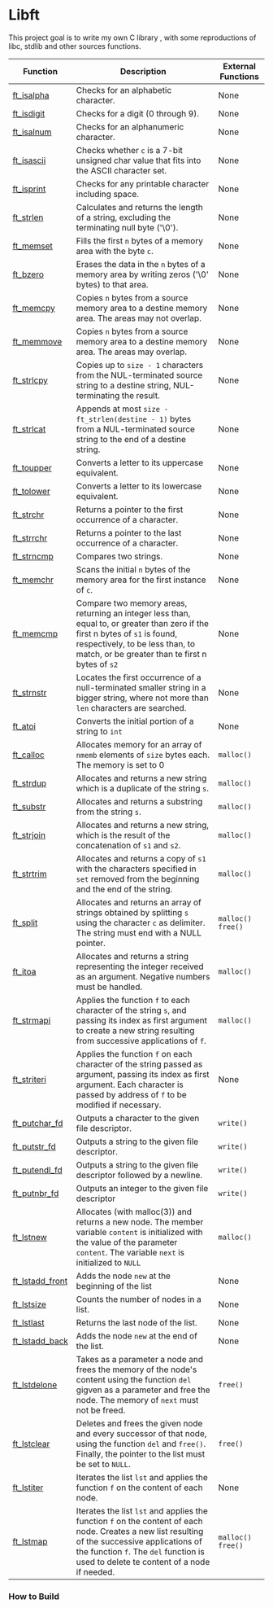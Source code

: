 # Libft
This project goal is to write my own C library , with some reproductions of libc, stdlib and other sources functions.

| Function                             | Description                                                                                                                                                                                                                             | External Functions  |
| ------------------------------------ | --------------------------------------------------------------------------------------------------------------------------------------------------------------------------------------------------------------------------------------- | ------------------- |
| [ft_isalpha](ft_isalpha.c)           | Checks for an alphabetic character.                                                                                                                                                                                                     | None                |
| [ft_isdigit](ft_isdigit.c)           | Checks for a digit (0 through 9).                                                                                                                                                                                                       | None                |
| [ft_isalnum](ft_isalnum.c)           | Checks for an alphanumeric character.                                                                                                                                                                                                   | None                |
| [ft_isascii](ft_isascii.c)           | Checks whether `c` is a 7-bit unsigned char value that fits into the ASCII character set.                                                                                                                                               | None                |
| [ft_isprint](ft_isprint.c)           | Checks for any printable character including space.                                                                                                                                                                                     | None                |
| [ft_strlen](ft_strlen.c)             | Calculates and returns the length of a string, excluding the terminating null byte ('\\0').                                                                                                                                             | None                |
| [ft_memset](ft_memset.c)             | Fills the first `n` bytes of a memory area with the byte `c`.                                                                                                                                                                           | None                |
| [ft_bzero](ft_bzero.c)               | Erases the data in the `n` bytes of a memory area by writing zeros ('\\0' bytes) to that area.                                                                                                                                          | None                |
| [ft_memcpy](ft_memcpy)               | Copies `n` bytes from a source memory area to a destine memory area. The areas may not overlap.                                                                                                                                         | None                |
| [ft_memmove](ft_memmove)             | Copies `n` bytes from a source memory area to a destine memory area. The areas may overlap.                                                                                                                                             | None                |
| [ft_strlcpy](ft_strlcpy)             | Copies up to `size - 1` characters from the NUL-terminated source string to a destine string, NUL-terminating the result.                                                                                                               | None                |
| [ft_strlcat](ft_strlcat)             | Appends at most `size - ft_strlen(destine - 1)` bytes from a NUL-terminated source string to the end of a destine string.                                                                                                               | None                |
| [ft_toupper](ft_toupper.c)           | Converts a letter to its uppercase equivalent.                                                                                                                                                                                          | None                |
| [ft_tolower](ft_tolower.c)           | Converts a letter to its lowercase equivalent.                                                                                                                                                                                          | None                |
| [ft_strchr](ft_strchr.c)             | Returns a pointer to the first occurrence of a character.                                                                                                                                                                               | None                |
| [ft_strrchr](ft_strrchr.c)           | Returns a pointer to the last occurrence of a character.                                                                                                                                                                                | None                |
| [ft_strncmp](ft_strncmp.c)           | Compares two strings.                                                                                                                                                                                                                   | None                |
| [ft_memchr](ft_memchr.c)             | Scans the initial `n` bytes of the memory area for the first instance of `c`.                                                                                                                                                           | None                |
| [ft_memcmp](ft_memcmp.c)             | Compare two memory areas, returning an integer less than, equal to, or greater than zero if the first n bytes of `s1` is found, respectively, to be less than, to match, or be greater than te first n bytes of `s2`                    | None                |
| [ft_strnstr](ft_strnstr.c)           | Locates the first occurrence of a null-terminated smaller string in a bigger string, where not more than `len` characters are searched.                                                                                                 | None                |
| [ft_atoi](ft_atoi.c)                 | Converts the initial portion of a string to `int`                                                                                                                                                                                       | None                |
| [ft_calloc](ft_calloc.c)             | Allocates memory for an array of `nmemb` elements of `size` bytes each. The memory is set to 0                                                                                                                                          | `malloc()`          |
| [ft_strdup](ft_strdup.c)             | Allocates and returns a new string which is a duplicate of the string `s`.                                                                                                                                                              | `malloc()`          |
| [ft_substr](ft_substr.c)             | Allocates and returns a substring from the string `s`.                                                                                                                                                                                  | `malloc()`          |
| [ft_strjoin](ft_strjoin.c)           | Allocates and returns a new string, which is the result of the concatenation of `s1` and `s2`.                                                                                                                                          | `malloc()`          |
| [ft_strtrim](ft_strtrim.c)           | Allocates and returns a copy of `s1` with the characters specified in `set` removed from the beginning and the end of the string.                                                                                                       | `malloc()`          |
| [ft_split](ft_split.c)               | Allocates and returns an array of strings obtained by splitting `s` using the character `c` as delimiter. The string must end with a NULL pointer.                                                                                      | `malloc()` `free()` |
| [ft_itoa](ft_itoa.c)                 | Allocates and returns a string representing the integer received as an argument. Negative numbers must be handled.                                                                                                                      | `malloc()`          |
| [ft_strmapi](ft_strmapi.c)           | Applies the function `f` to each character of the string `s`, and passing its index as first argument to create a new string resulting from successive applications of `f`.                                                             | `malloc()`          |
| [ft_striteri](ft_striteri.c)         | Applies the function `f` on each character of the string passed as argument, passing its index as first argument. Each character is passed by address of `f` to be modified if necessary.                                               | None                |
| [ft_putchar_fd](ft_putchar_fd.c)     | Outputs a character to the given file descriptor.                                                                                                                                                                                       | `write()`           |
| [ft_putstr_fd](ft_putstr_fd.c)       | Outputs a string to the given file descriptor.                                                                                                                                                                                          | `write()`           |
| [ft_putendl_fd](ft_putendl_fd.c)     | Outputs a string to the given file descriptor followed by a newline.                                                                                                                                                                    | `write()`           |
| [ft_putnbr_fd](ft_putnbr_fd.c)       | Outputs an integer to the given file descriptor                                                                                                                                                                                         | `write()`           |
| [ft_lstnew](ft_lstnew.c)             | Allocates (with malloc(3)) and returns a new node. The member variable `content` is initialized with the value of the parameter `content`. The variable `next` is initialized to `NULL`                                                 | `malloc()`          |
| [ft_lstadd_front](ft_lstadd_front.c) | Adds the node `new` at the beginning of the list                                                                                                                                                                                        | None                |
| [ft_lstsize](ft_lstsize.c)           | Counts the number of nodes in a list.                                                                                                                                                                                                   | None                |
| [ft_lstlast](ft_lstlast.c)           | Returns the last node of the list.                                                                                                                                                                                                      | None                |
| [ft_lstadd_back](ft_lstadd_back.c)   | Adds the node `new` at the end of the list.                                                                                                                                                                                             | None                |
| [ft_lstdelone](ft_lstdelone.c)       | Takes as a parameter a node and frees the memory of the node's content using the function `del` gigven as a parameter and free the node. The memory of `next` must not be freed.                                                        | `free()`            |
| [ft_lstclear](ft_lstclear.c)         | Deletes and frees the given node and every successor of that node, using the function `del` and `free()`. Finally, the pointer to the list must be set to `NULL`.                                                                       | `free()`            |
| [ft_lstiter](ft_lstiter.c)           | Iterates the list `lst` and applies the function `f` on the content of each node.                                                                                                                                                       | None                |
| [ft_lstmap](ft_lstmap.c)             | Iterates the list `lst` and applies the function `f` on the content of each node. Creates a new list resulting of the successive applications of the function `f`. The `del` function is used to delete te content of a node if needed. | `malloc()` `free()` |

### How to Build

